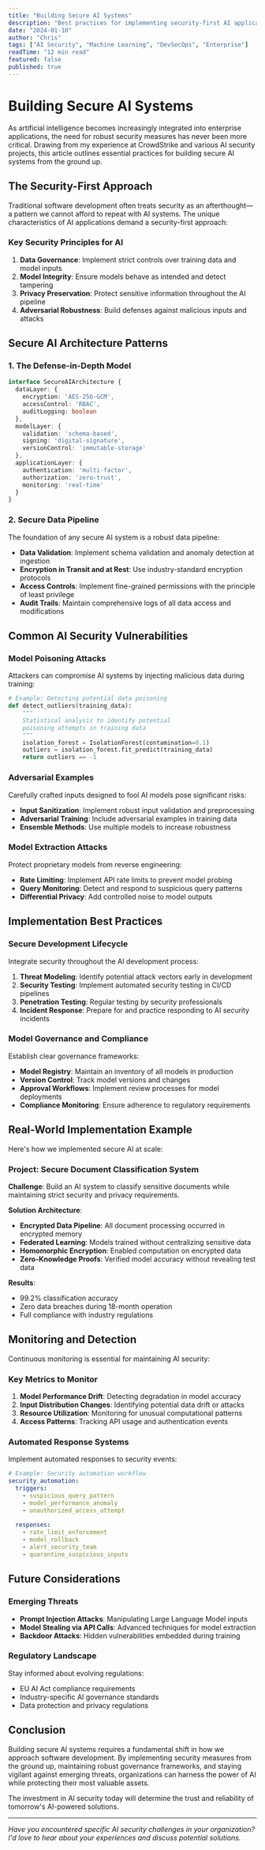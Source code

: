 ```yaml
---
title: "Building Secure AI Systems"
description: "Best practices for implementing security-first AI applications in enterprise environments."
date: "2024-01-10"
author: "Chris"
tags: ["AI Security", "Machine Learning", "DevSecOps", "Enterprise"]
readTime: "12 min read"
featured: false
published: true
---
```


# Building Secure AI Systems

As artificial intelligence becomes increasingly integrated into enterprise applications, the need for robust security measures has never been more critical. Drawing from my experience at CrowdStrike and various AI security projects, this article outlines essential practices for building secure AI systems from the ground up.

## The Security-First Approach

Traditional software development often treats security as an afterthought—a pattern we cannot afford to repeat with AI systems. The unique characteristics of AI applications demand a security-first approach:

### Key Security Principles for AI

1. **Data Governance**: Implement strict controls over training data and model inputs
2. **Model Integrity**: Ensure models behave as intended and detect tampering
3. **Privacy Preservation**: Protect sensitive information throughout the AI pipeline
4. **Adversarial Robustness**: Build defenses against malicious inputs and attacks

## Secure AI Architecture Patterns

### 1. The Defense-in-Depth Model

```typescript
interface SecureAIArchitecture {
  dataLayer: {
    encryption: 'AES-256-GCM',
    accessControl: 'RBAC',
    auditLogging: boolean
  },
  modelLayer: {
    validation: 'schema-based',
    signing: 'digital-signature',
    versionControl: 'immutable-storage'
  },
  applicationLayer: {
    authentication: 'multi-factor',
    authorization: 'zero-trust',
    monitoring: 'real-time'
  }
}
```

### 2. Secure Data Pipeline

The foundation of any secure AI system is a robust data pipeline:

- **Data Validation**: Implement schema validation and anomaly detection at ingestion
- **Encryption in Transit and at Rest**: Use industry-standard encryption protocols
- **Access Controls**: Implement fine-grained permissions with the principle of least privilege
- **Audit Trails**: Maintain comprehensive logs of all data access and modifications

## Common AI Security Vulnerabilities

### Model Poisoning Attacks

Attackers can compromise AI systems by injecting malicious data during training:

```python
# Example: Detecting potential data poisoning
def detect_outliers(training_data):
    """
    Statistical analysis to identify potential
    poisoning attempts in training data
    """
    isolation_forest = IsolationForest(contamination=0.1)
    outliers = isolation_forest.fit_predict(training_data)
    return outliers == -1
```

### Adversarial Examples

Carefully crafted inputs designed to fool AI models pose significant risks:

- **Input Sanitization**: Implement robust input validation and preprocessing
- **Adversarial Training**: Include adversarial examples in training data
- **Ensemble Methods**: Use multiple models to increase robustness

### Model Extraction Attacks

Protect proprietary models from reverse engineering:

- **Rate Limiting**: Implement API rate limits to prevent model probing
- **Query Monitoring**: Detect and respond to suspicious query patterns
- **Differential Privacy**: Add controlled noise to model outputs

## Implementation Best Practices

### Secure Development Lifecycle

Integrate security throughout the AI development process:

1. **Threat Modeling**: Identify potential attack vectors early in development
2. **Security Testing**: Implement automated security testing in CI/CD pipelines
3. **Penetration Testing**: Regular testing by security professionals
4. **Incident Response**: Prepare for and practice responding to AI security incidents

### Model Governance and Compliance

Establish clear governance frameworks:

- **Model Registry**: Maintain an inventory of all models in production
- **Version Control**: Track model versions and changes
- **Approval Workflows**: Implement review processes for model deployments
- **Compliance Monitoring**: Ensure adherence to regulatory requirements

## Real-World Implementation Example

Here's how we implemented secure AI at scale:

### Project: Secure Document Classification System

**Challenge**: Build an AI system to classify sensitive documents while maintaining strict security and privacy requirements.

**Solution Architecture**:
- **Encrypted Data Pipeline**: All document processing occurred in encrypted memory
- **Federated Learning**: Models trained without centralizing sensitive data
- **Homomorphic Encryption**: Enabled computation on encrypted data
- **Zero-Knowledge Proofs**: Verified model accuracy without revealing test data

**Results**:
- 99.2% classification accuracy
- Zero data breaches during 18-month operation
- Full compliance with industry regulations

## Monitoring and Detection

Continuous monitoring is essential for maintaining AI security:

### Key Metrics to Monitor

1. **Model Performance Drift**: Detecting degradation in model accuracy
2. **Input Distribution Changes**: Identifying potential data drift or attacks
3. **Resource Utilization**: Monitoring for unusual computational patterns
4. **Access Patterns**: Tracking API usage and authentication events

### Automated Response Systems

Implement automated responses to security events:

```yaml
# Example: Security automation workflow
security_automation:
  triggers:
    - suspicious_query_pattern
    - model_performance_anomaly
    - unauthorized_access_attempt
  
  responses:
    - rate_limit_enforcement
    - model_rollback
    - alert_security_team
    - quarantine_suspicious_inputs
```

## Future Considerations

### Emerging Threats

- **Prompt Injection Attacks**: Manipulating Large Language Model inputs
- **Model Stealing via API Calls**: Advanced techniques for model extraction
- **Backdoor Attacks**: Hidden vulnerabilities embedded during training

### Regulatory Landscape

Stay informed about evolving regulations:
- EU AI Act compliance requirements
- Industry-specific AI governance standards
- Data protection and privacy regulations

## Conclusion

Building secure AI systems requires a fundamental shift in how we approach software development. By implementing security measures from the ground up, maintaining robust governance frameworks, and staying vigilant against emerging threats, organizations can harness the power of AI while protecting their most valuable assets.

The investment in AI security today will determine the trust and reliability of tomorrow's AI-powered solutions.

---

*Have you encountered specific AI security challenges in your organization? I'd love to hear about your experiences and discuss potential solutions.*
